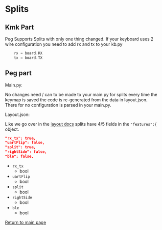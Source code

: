 # Splits
## Kmk Part
Peg Supports Splits with only one thing changed. If your keyboard uses 2 wire configuration you need to add rx and tx to your kb.py
``` python 
    rx = board.RX
    tx = board.TX
```
## Peg part
Main.py:

No changes need / can to be made to your main.py for splits every time the keymap is saved the code is re-generated from the data in layout.json.
There for no configuration is parsed in your main.py.

 Layout.json:

 Like we go over in the [layout docs](./layout.md)
 splits have 4/5 fields in the `"features":{` object.
 ```json
"rx_tx": true,
"uartFlip": false,
"split": true,
"rightSide": false,
"ble": false,
```
 * `rx_tx`
    * bool
 * `uartFlip`
    * bool
 * `split`
    * bool
 * `rightSide`
    * bool
 * `ble`
    * bool

[Return to main page](./README.md)
